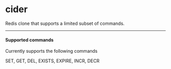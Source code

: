 # cider
Redis clone that supports a limited subset of commands.

---

#### Supported commands

Currently supports the following commands

SET, GET, DEL, EXISTS, EXPIRE, INCR, DECR